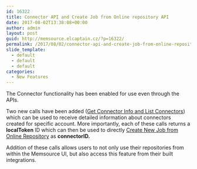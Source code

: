```yaml
---
id: 16322
title: Connector API and Create Job from Online repository API
date: 2017-08-02T13:38:08+00:00
author: admin
layout: post
guid: http://memsource.elcaptain.cz/?p=16322/
permalink: /2017/08/02/connector-api-and-create-job-from-online-repository-api/
slide_template:
  - default
  - default
  - default
categories:
  - New Features
---
```

The Connector functionality has been enabled for use even through the APIs.

Two new calls have been added ([Get Connector Info and List Connectors](https://wiki.memsource.com/wiki/Connector_API_v1)) which can be used to receive detailed information about connectors created for specific account. More importantly, each of these calls returns a **localToken** ID which can then be used to directly [Create New Job from Online Repository](https://wiki.memsource.com/wiki/Job_API_v8#Create_New_Job_from_Online_Repository) as **connectorID.**

Addition of these calls allows users to not only use their repositories from within the Memsource UI, but also access this feature from their built integrations.